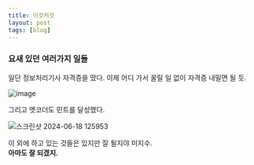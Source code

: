 ```yaml
---
title: 이것저것
layout: post
tags: [blog]
---
```

### 요새 있던 여러가지 일들

일단 정보처리기사 자격증을 땄다. 이제 어디 가서 꿀릴 일 없이 자격증 내밀면 될 듯.

![image](https://github.com/SeokguKim/seokgukim.github.io/assets/43718966/5b98cfec-fcb8-4f68-a776-4d4abf3a4359)

그리고 앳코더도 민트를 달성했다.

![스크린샷 2024-06-18 125953](https://github.com/SeokguKim/seokgukim.github.io/assets/43718966/06328f76-8b4a-4cbb-8c57-a1d4aeed1b28)

이 외에 하고 있는 것들은 있지만 잘 될지야 미지수.  
**아마도 잘 되겠지.**
